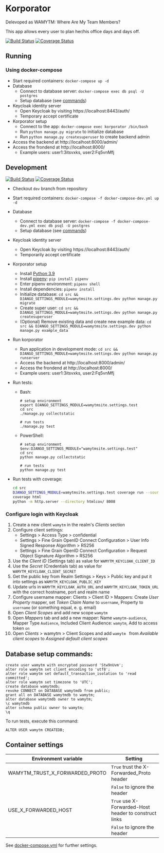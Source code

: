 # Korporator

Delevoped as WAMYTM: Where Are My Team Members?

This app allows every user to plan her/his office days and days off.

[![Build Status](https://travis-ci.com/ErikWegner/wamytm.svg?branch=master)](https://travis-ci.com/ErikWegner/wamytm)
[![Coverage Status](https://coveralls.io/repos/github/ErikWegner/wamytm/badge.svg?branch=master)](https://coveralls.io/github/ErikWegner/wamytm?branch=master)

## Running

### Using docker-compose

- Start required containers: `docker-compose up -d`
- Database
  - Connect to database server: `docker-compose exec db psql -U postgres`
  - Setup database (see [commands](#database-setup-commands))
- Keycloak identity server
  - Open Keycloak by visiting https://localhost:8443/auth/
  - Temporary accept certificate
- Korporator setup
  - Connect to the app: `docker-compose exec korporator /bin/bash`
  - Run `python manage.py migrate` to initialize database
  - Run `python manage.py createsuperuser` to create backend admin
- Access the backend at http://localhost:8000/admin/
- Access the frondend at http://localhost:8000/
  - Example users:
    user1:3itsvxks, user2:Fq5vnMfj

## Development

[![Build Status](https://travis-ci.com/ErikWegner/wamytm.svg?branch=dev)](https://travis-ci.com/ErikWegner/wamytm)
[![Coverage Status](https://coveralls.io/repos/github/ErikWegner/wamytm/badge.svg?branch=dev)](https://coveralls.io/github/ErikWegner/wamytm?branch=dev)


- Checkout `dev` branch from repository 
- Start required containers: `docker-compose -f docker-compose-dev.yml up -d`
- Database
  - Connect to database server: `docker-compose -f docker-compose-dev.yml exec db psql -U postgres`
  - Setup database (see [commands](#database-setup-commands))
- Keycloak identity server
  - Open Keycloak by visiting https://localhost:8443/auth/
  - Temporarily accept certificate
- Korporator setup
  - Install [Python 3.9](https://www.python.org/downloads/)
  - Install [pipenv](https://pipenv.readthedocs.io/): `pip install pipenv`
  - Enter pipenv environment: `pipenv shell`
  - Install dependencies: `pipenv install`
  - Initialize database: `cd src && DJANGO_SETTINGS_MODULE=wamytmsite.settings.dev python manage.py migrate`
  - Create super user: `cd src && DJANGO_SETTINGS_MODULE=wamytmsite.settings.dev python manage.py createsuperuser`
  - (Optional) Remove existing data and create new example data: `cd src && DJANGO_SETTINGS_MODULE=wamytmsite.settings.dev python manage.py example_data`
- Run korporator
  - Run application in development mode: `cd src && DJANGO_SETTINGS_MODULE=wamytmsite.settings.dev python manage.py runserver`
  - Access the backend at http://localhost:8000/admin/
  - Access the frondend at http://localhost:8000/
  - Example users:
    user1:3itsvxks, user2:Fq5vnMfj
- Run tests:
  - Bash:

        # setup environment
        export DJANGO_SETTINGS_MODULE=wamytmsite.settings.test
        cd src
        ./manage.py collectstatic

        # run tests
        ./manage.py test

  - PowerShell: 

        # setup environment
        $env:DJANGO_SETTINGS_MODULE="wamytmsite.settings.test"
        cd src
        python manage.py collectstatic

        # run tests
        python manage.py test

- Run tests with coverage:

  ```bash
  cd src
  DJANGO_SETTINGS_MODULE=wamytmsite.settings.test coverage run --source='.' manage.py test wamytmapp
  coverage html
  python -m http.server --directory htmlcov/ 8008
  ```

### Configure login with Keycloak

1. Create a new client `wamytm` in the realm's _Clients_ section
2. Configure client settings:
    - Settings > Access Type > confidential
    - Settings > Fine Grain OpenID Connect Configuration > User Info Signed Response Algorithm > RS256
    - Settings > Fine Grain OpenID Connect Configuration > Request Object Signature Algorithm > RS256
3. Use the _Client ID_ (Settings tab) as value for `WAMYTM_KEYCLOAK_CLIENT_ID`
4. Use the _Secret_ (Credentials tab) as value for `WAMYTM_KEYCLOAK_CLIENT_SECRET`
5. Get the public key from Realm Settings > Keys > Public key and put it into settings as `WAMYTM_KEYCLOAK_PUBLIC_KEY`
6. Update urls in `WAMYTM_KEYCLOAK_AUTH_URL` and `WAMYTM_KEYCLOAK_TOKEN_URL` with the correct hostname, port and realm name
7. Configure username mapper: Clients > Client ID > Mappers: Create _User Property_ mapper, set _Token Claim Name_ to `username`, Property to `username` (or something equal, e. g. email)
8. Open _Client Scopes_ and add new scope `wamytm`
9. Open _Mappers_ tab and add a new mapper: Name `wamytm-audience`, Mapper Type `Audience`, Included Client Audience: `wamytm`, Add to access token `on`
10. Open _Clients_ > wamytm > Client Scopes and add `wamytm ` from _Available client scopes_ to _Assigned default client scopes_

## Database setup commands:

    create user wamytm with encrypted password 'Stw9nUvm';
    alter role wamytm set client_encoding to 'utf8';
    alter role wamytm set default_transaction_isolation to 'read committed';
    alter role wamytm set timezone to 'UTC';
    create database wamytmdb;
    revoke CONNECT on DATABASE wamytmdb from public;
    grant all on DATABASE wamytmdb to wamytm;
    alter database wamytmdb owner to wamytm;
    \c wamytmdb
    alter schema public owner to wamytm;
    \q

To run tests, execute this command:

    ALTER USER wamytm CREATEDB;

## Container settings

| Environment variable | Setting |  
|---|---|
| WAMYTM_TRUST_X_FORWARDED_PROTO |   `True` trust the X-Forwarded_Proto header |
| | `False` to ignore the header |
| USE_X_FORWARDED_HOST | `True` use X-Forwarded-Host header to construct links |
| | `False` to ignore the header |

See [docker-compose.yml](docker-compose.yml) for further settings.